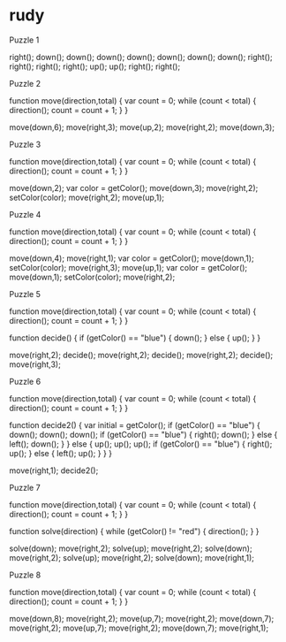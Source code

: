 # rudy

Puzzle 1

right();
down();
down();
down();
down();
down();
down();
down();
right();
right();
right();
right();
up();
up();
right();
right();

Puzzle 2

function move(direction,total) {
  var count = 0;
  while (count < total) {
    direction();
    count = count + 1;
  }
}

move(down,6);
move(right,3);
move(up,2);
move(right,2);
move(down,3);

Puzzle 3

function move(direction,total) {
  var count = 0;
  while (count < total) {
    direction();
    count = count + 1;
  }
}


move(down,2);
var color = getColor();
move(down,3);
move(right,2);
setColor(color);
move(right,2);
move(up,1);

Puzzle 4

function move(direction,total) {
  var count = 0;
  while (count < total) {
    direction();
    count = count + 1;
  }
}

move(down,4);
move(right,1);
var color = getColor();
move(down,1);
setColor(color);
move(right,3);
move(up,1);
var color = getColor();
move(down,1);
setColor(color);
move(right,2);


Puzzle 5

function move(direction,total) {
  var count = 0;
  while (count < total) {
    direction();
    count = count + 1;
  }
}

function decide() {
  if (getColor() == "blue") {
  down();
} else {
  up();
}
  }

move(right,2);
decide();
move(right,2);
decide();
move(right,2);
decide();
move(right,3);


Puzzle 6

function move(direction,total) {
  var count = 0;
  while (count < total) {
    direction();
    count = count + 1;
  }
}

function decide2() {
 var initial = getColor(); 
  if (getColor() == "blue") {
  down();
  down();
  down();
    if (getColor() == "blue") {
      right();
      down();
    } else {
      left();
      down();
    }
} else {
  up();
  up();
  up();
   if (getColor() == "blue") {
      right();
      up();
    } else {
      left();
      up();
    }
 }
  }

move(right,1);
decide2();

Puzzle 7

function move(direction,total) {
  var count = 0;
  while (count < total) {
    direction();
    count = count + 1;
  }
}


function solve(direction) {
 while (getColor() != "red") {
  direction();
} 
}


solve(down);
move(right,2);
solve(up);
move(right,2);
solve(down);
move(right,2);
solve(up);
move(right,2);
solve(down);
move(right,1);


Puzzle 8

function move(direction,total) {
  var count = 0;
  while (count < total) {
    direction();
    count = count + 1;
  }
}


move(down,8);
move(right,2);
move(up,7);
move(right,2);
move(down,7);
move(right,2);
move(up,7);
move(right,2);
move(down,7);
move(right,1);
